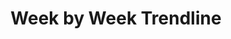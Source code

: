 ---
type: component
id: component.week_by_week_trendline
title: Week by Week Trendline
component_type: custom
description: |
  A long-term trend graph displaying weekly averages for calorie differences, macro percentages, weight, workout logs, and consistency streaks over multiple weeks to months.

properties:
  - name: data
    type: array
    description: "Array of weekly data points, each containing averages for calories, macros, weight, etc."
  - name: metric
    type: string
    description: "Current metric type being displayed (calorie_diff, macro_protein, macro_carbs, macro_fat, weight, workout_frequency, streak)."
  - name: timeRange
    type: string
    description: "Time range for the graph (1m, 3m, 6m, 1y)."
  - name: showGoalReference
    type: boolean
    description: "Whether to display a reference line for the goal value."
  - name: goalValue
    type: number
    description: "Goal value for the selected metric."
  - name: onTimeRangeChange
    type: function
    description: "Callback when the time range is changed."
  - name: onMetricChange
    type: function
    description: "Callback when the displayed metric is changed."
  - name: onWeekSelect
    type: function
    description: "Callback when a specific week is selected."
  - name: trendGraphId
    type: string
    description: "ID of the connected 7-day trend graph component for coordinated updates."

states:
  - state.default
  - state.loading
  - state.empty

related:
  feature:
    - feature.dashboard
  event:
    - event.toggle_graph_metric
    - event.change_graph_timeframe
  screen:
    - screen.dashboard
  component:
    - component.trend_graph
    - component.weekly_summary_tile

design_system_reference: [design_system]
--- 